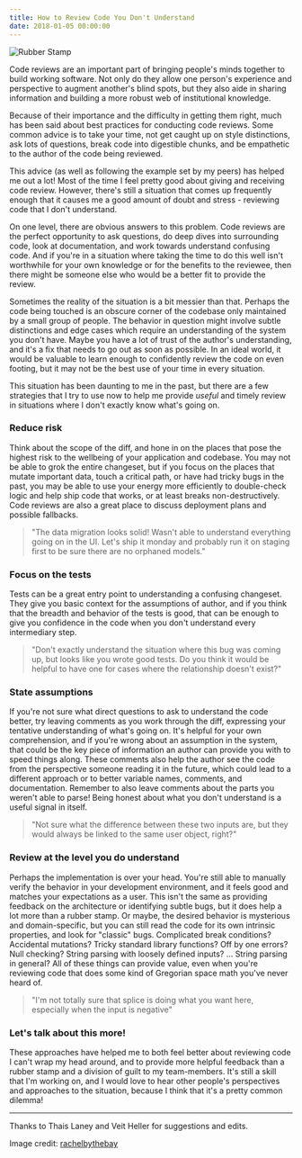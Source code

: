 ```yaml
---
title: How to Review Code You Don't Understand
date: 2018-01-05 00:00:00
---
```


![Rubber Stamp ](./lgtm.jpg)

Code reviews are an important part of bringing people's minds together to build working software. Not only do they allow one person's experience and perspective to augment another's blind spots, but they also aide in sharing information and building a more robust web of institutional knowledge.

Because of their importance and the difficulty in getting them right, much has been said about best practices for conducting code reviews. Some common advice is to take your time, not get caught up on style distinctions, ask lots of questions, break code into digestible chunks, and be empathetic to the author of the code being reviewed.

This advice (as well as following the example set by my peers) has helped me out a lot! Most of the time I feel pretty good about giving and receiving code review. However, there's still a situation that comes up frequently enough that it causes me a good amount of doubt and stress - reviewing code that I don't understand.

On one level, there are obvious answers to this problem. Code reviews are the perfect opportunity to ask questions, do deep dives into surrounding code, look at documentation, and work towards understand confusing code. And if you're in a situation where taking the time to do this well isn't worthwhile for your own knowledge or for the benefits to the reviewee, then there might be someone else who would be a better fit to provide the review.

Sometimes the reality of the situation is a bit messier than that. Perhaps the code being touched is an obscure corner of the codebase only maintained by a small group of people. The behavior in question might involve subtle distinctions and edge cases which require an understanding of the system you don't have. Maybe you have a lot of trust of the author's understanding, and it's a fix that needs to go out as soon as possible. In an ideal world, it would be valuable to learn enough to confidently review the code on even footing, but it may not be the best use of your time in every situation. 

This situation has been daunting to me in the past, but there are a few strategies that I try to use now to help me provide *useful* and timely review in situations where I don't exactly know what's going on.

### Reduce risk 
Think about the scope of the diff, and hone in on the places that pose the highest risk to the wellbeing of your application and codebase. You may not be able to grok the entire changeset, but if you focus on the places that mutate important data, touch a critical path, or have had tricky bugs in the past, you may be able to use your energy more efficiently to double-check logic and help ship code that works, or at least breaks non-destructively. Code reviews are also a great place to discuss deployment plans and possible fallbacks. 
>"The data migration looks solid! Wasn't able to understand everything going on in the UI. Let's ship it monday and probably run it on staging first to be sure there are no orphaned models."

### Focus on the tests
Tests can be a great entry point to understanding a confusing changeset. They give you basic context for the assumptions of author, and if you think that the breadth and behavior of the tests is good, that can be enough to give you confidence in the code when you don't understand every intermediary step. 
>"Don't exactly understand the situation where this bug was coming up, but looks like you wrote good tests. Do you think it would be helpful to have one for cases where the relationship doesn't exist?"

### State assumptions 
If you're not sure what direct questions to ask to understand the code better, try leaving comments as you work through the diff, expressing your tentative understanding of what's going on. It's helpful for your own comprehension, and if you're wrong about an assumption in the system, that could be the key piece of information an author can provide you with to speed things along. These comments also help the author see the code from the perspective someone reading it in the future, which could lead to a different approach or to better variable names, comments, and documentation. Remember to also leave comments about the parts you weren't able to parse! Being honest about what you don't understand is a useful signal in itself. 
>"Not sure what the difference between these two inputs are, but they would always be linked to the same user object, right?"

### Review at the level you do understand
Perhaps the implementation is over your head. You're still able to manually verify the behavior in your development environment, and it feels good and matches your expectations as a user. This isn't the same as providing feedback on the architecture or identifying subtle bugs, but it does help a lot more than a rubber stamp.
Or maybe, the desired behavior is mysterious and domain-specific, but you can still read the code for its own intrinsic properties, and look for "classic" bugs. Complicated break conditions? Accidental mutations? Tricky standard library functions? Off by one errors? Null checking? String parsing with loosely defined inputs?  ... String parsing in general? All of these things can provide value, even when you're reviewing code that does some kind of Gregorian space math you've never heard of. 
>"I'm not totally sure that splice is doing what you want here, especially when the input is negative"


### Let's talk about this more!
These approaches have helped me to both feel better about reviewing code I can't wrap my head around, and to provide more helpful feedback than a rubber stamp and a division of guilt to my team-members. It's still a skill that I'm working on, and I would love to hear other people's perspectives and approaches to the situation, because I think that it's a pretty common dilemma!


<hr>

Thanks to Thais Laney and Veit Heller for suggestions and edits.

Image credit: [rachelbythebay](https://rachelbythebay.com/w/2012/03/10/review/)
